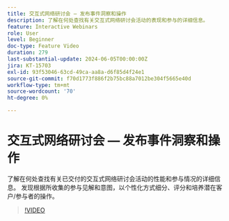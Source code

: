 ```yaml
---
title: 交互式网络研讨会 — 发布事件洞察和操作
description: 了解在何处查找有关交互式网络研讨会活动的表现和参与的详细信息。
feature: Interactive Webinars
role: User
level: Beginner
doc-type: Feature Video
duration: 279
last-substantial-update: 2024-06-05T00:00:00Z
jira: KT-15703
exl-id: 93f53046-63cd-49ca-aa8a-d6f85d4f24e1
source-git-commit: f70d1773f886f2b75bc88a7012be304f5665e40d
workflow-type: tm+mt
source-wordcount: '70'
ht-degree: 0%

---
```


# 交互式网络研讨会 — 发布事件洞察和操作

了解在何处查找有关已交付的交互式网络研讨会活动的性能和参与情况的详细信息。 发现根据所收集的参与见解和意图，以个性化方式细分、评分和培养潜在客户/参与者的操作。

>[!VIDEO](https://video.tv.adobe.com/v/3447858/?learn=on&captions=chi_hans)
